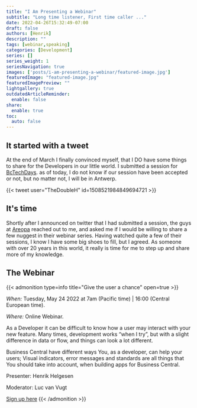 ```yaml
---
title: "I Am Presenting a Webinar"
subtitle: "Long time listener, First time caller ..."
date: 2022-04-26T15:32:49-07:00
draft: false
authors: [Henrik]
description: ""
tags: [webinar,speaking]
categories: [Development]
series: []
series_weight: 1
seriesNavigation: true
images: ['posts/i-am-presenting-a-webinar/featured-image.jpg']
featuredImage: "featured-image.jpg"
featuredImagePreview: ""
lightgallery: true
outdatedArticleReminder:
  enable: false
share:
  enable: true
toc: 
  auto: false
---
```

## It started with a tweet

At the end of March I finally convinced myself, that I DO have some things to share for the Developers in our little world. I submitted a session for [BcTechDays](https://bctechdays.com). as of today, I do not know if our session have been accepted or not, but no matter not, I will be in Antwerp.

{{< tweet user="TheDoubleH" id=1508521984849694721 >}}

## It's time

Shortly after I announced on twitter that I had submitted a session, the guys at [Areopa](https://areopa.academy/) reached out to me, and asked me if I would be willing to share a few nuggest in their webinar series. Having watched quite a few of their sessions, I know I have some big shoes to fill, but I agreed. As someone with over 20 years in this world, it really is time for me to step up and share more of my knowledge.

## The Webinar

{{< admonition type=info title="Give the user a chance" open=true >}}

*When:* Tuesday, May 24 2022 at 7am (Pacific time) | 16:00 (Central European time).

*Where:* Online Webinar.

As a Developer it can be difficult to know how a user may interact with your new feature. Many times, development works “when I try”, but with a slight difference in data or flow, and things can look a lot different.

Business Central have different ways You, as a developer, can help your users; Visual indicators, error messages and standards are all things that You should take into account, when building apps for Business Central.

Presenter: Henrik Helgesen

Moderator: Luc van Vugt

[Sign up here](https://register.gotowebinar.com/register/2843150574810931467)
{{< /admonition >}}